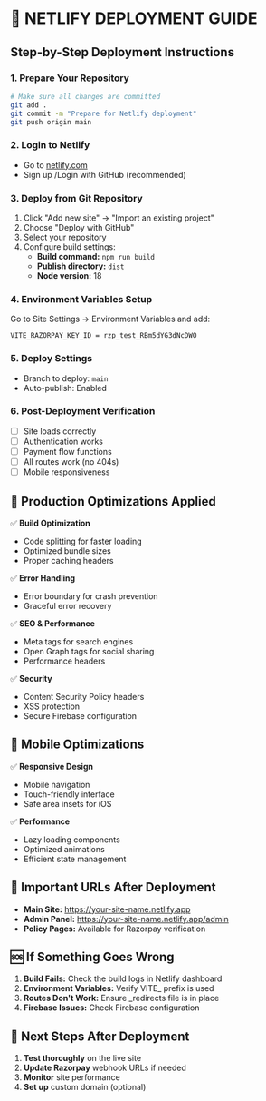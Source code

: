 # 🚀 NETLIFY DEPLOYMENT GUIDE

## Step-by-Step Deployment Instructions

### 1. Prepare Your Repository
```bash
# Make sure all changes are committed
git add .
git commit -m "Prepare for Netlify deployment"
git push origin main
```

### 2. Login to Netlify
- Go to [netlify.com](https://netlify.com)
- Sign up /Login with GitHub (recommended)

### 3. Deploy from Git Repository
1. Click "Add new site" → "Import an existing project"
2. Choose "Deploy with GitHub"
3. Select your repository
4. Configure build settings:
   - **Build command:** `npm run build`
   - **Publish directory:** `dist`
   - **Node version:** 18

### 4. Environment Variables Setup
Go to Site Settings → Environment Variables and add:
```
VITE_RAZORPAY_KEY_ID = rzp_test_RBm5dYG3dNcDWO
```

### 5. Deploy Settings
- Branch to deploy: `main`
- Auto-publish: Enabled

### 6. Post-Deployment Verification
- [ ] Site loads correctly
- [ ] Authentication works
- [ ] Payment flow functions
- [ ] All routes work (no 404s)
- [ ] Mobile responsiveness

## 🔧 Production Optimizations Applied

✅ **Build Optimization**
- Code splitting for faster loading
- Optimized bundle sizes
- Proper caching headers

✅ **Error Handling**
- Error boundary for crash prevention
- Graceful error recovery

✅ **SEO & Performance**
- Meta tags for search engines
- Open Graph tags for social sharing
- Performance headers

✅ **Security**
- Content Security Policy headers
- XSS protection
- Secure Firebase configuration

## 📱 Mobile Optimizations

✅ **Responsive Design**
- Mobile navigation
- Touch-friendly interface
- Safe area insets for iOS

✅ **Performance**
- Lazy loading components
- Optimized animations
- Efficient state management

## 🔗 Important URLs After Deployment

- **Main Site:** https://your-site-name.netlify.app
- **Admin Panel:** https://your-site-name.netlify.app/admin
- **Policy Pages:** Available for Razorpay verification

## 🆘 If Something Goes Wrong

1. **Build Fails:** Check the build logs in Netlify dashboard
2. **Environment Variables:** Verify VITE_ prefix is used
3. **Routes Don't Work:** Ensure _redirects file is in place
4. **Firebase Issues:** Check Firebase configuration

## 🎯 Next Steps After Deployment

1. **Test thoroughly** on the live site
2. **Update Razorpay** webhook URLs if needed
3. **Monitor** site performance
4. **Set up** custom domain (optional)
